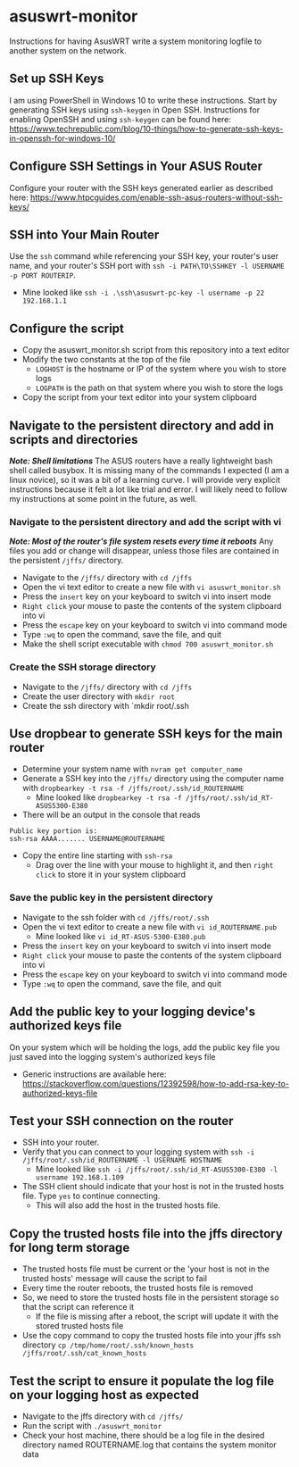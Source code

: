 # asuswrt-monitor
Instructions for having AsusWRT write a system monitoring logfile to another system on the network.

## Set up SSH Keys
I am using PowerShell in Windows 10 to write these instructions. Start by generating SSH keys using `ssh-keygen` in Open SSH. Instructions for enabling OpenSSH and using `ssh-keygen` can be found here: https://www.techrepublic.com/blog/10-things/how-to-generate-ssh-keys-in-openssh-for-windows-10/

## Configure SSH Settings in Your ASUS Router
Configure your router with the SSH keys generated earlier as described here: https://www.htpcguides.com/enable-ssh-asus-routers-without-ssh-keys/

## SSH into Your Main Router
Use the `ssh` command while referencing your SSH key, your router's user name, and your router's SSH port with `ssh -i PATH\TO\SSHKEY -l USERNAME -p PORT ROUTERIP`. 
  * Mine looked like `ssh -i .\ssh\asuswrt-pc-key -l username -p 22 192.168.1.1`

## Configure the script
  * Copy the asuswrt_monitor.sh script from this repository into a text editor
  * Modify the two constants at the top of the file
    * `LOGHOST` is the hostname or IP of the system where you wish to store logs
    * `LOGPATH` is the path on that system where you wish to store the logs
  * Copy the script from your text editor into your system clipboard

## Navigate to the persistent directory and add in scripts and directories
***Note: Shell limitations*** The ASUS routers have a really lightweight bash shell called busybox. It is missing many of the commands I expected (I am a linux novice), so it was a bit of a learning curve. I will provide very explicit instructions because it felt a lot like trial and error. I will likely need to follow my instructions at some point in the future, as well.
### Navigate to the persistent directory and add the script with vi
***Note: Most of the router's file system resets every time it reboots*** Any files you add or change will disappear, unless those files are contained in the persistent `/jffs/` directory. 
  * Navigate to the `/jffs/` directory with `cd /jffs`
  * Open the vi text editor to create a new file with `vi asuswrt_monitor.sh`
  * Press the `insert` key on your keyboard to switch vi into insert mode
  * `Right click` your mouse to paste the contents of the system clipboard into vi
  * Press the `escape` key on your keyboard to switch vi into command mode
  * Type `:wq` to open the command, save the file, and quit
  * Make the shell script executable with `chmod 700 asuswrt_monitor.sh`
### Create the SSH storage directory
  * Navigate to the `/jffs/` directory with `cd /jffs`
  * Create the user directory with `mkdir root`
  * Create the ssh directory with `mkdir root/.ssh

## Use dropbear to generate SSH keys for the main router
  * Determine your system name with `nvram get computer_name`
  * Generate a SSH key into the `/jffs/` directory using the computer name with `dropbearkey -t rsa -f /jffs/root/.ssh/id_ROUTERNAME`
    * Mine looked like `dropbearkey -t rsa -f /jffs/root/.ssh/id_RT-ASUS5300-E380`
  * There will be an output in the console that reads 
```text
Public key portion is:
ssh-rsa AAAA....... USERNAME@ROUTERNAME
```
  * Copy the entire line starting with `ssh-rsa`
    * Drag over the line with your mouse to highlight it, and then `right click` to store it in your system clipboard
### Save the public key in the persistent directory
  * Navigate to the ssh folder with `cd /jffs/root/.ssh`
  * Open the vi text editor to create a new file with `vi id_ROUTERNAME.pub`
    * Mine looked like `vi id_RT-ASUS-5300-E380.pub`
  * Press the `insert` key on your keyboard to switch vi into insert mode
  * `Right click` your mouse to paste the contents of the system clipboard into vi
  * Press the `escape` key on your keyboard to switch vi into command mode
  * Type `:wq` to open the command, save the file, and quit

## Add the public key to your logging device's authorized keys file
On your system which will be holding the logs, add the public key file you just saved into the logging system's authorized keys file
  * Generic instructions are available here: https://stackoverflow.com/questions/12392598/how-to-add-rsa-key-to-authorized-keys-file

## Test your SSH connection on the router
  * SSH into your router. 
  * Verify that you can connect to your logging system with `ssh -i /jffs/root/.ssh/id_ROUTERNAME -l USERNAME HOSTNAME`
    * Mine looked like `ssh -i /jffs/root/.ssh/id_RT-ASUS5300-E380 -l username 192.168.1.109`
  * The SSH client should indicate that your host is not in the trusted hosts file. Type `yes` to continue connecting. 
    * This will also add the host in the trusted hosts file.

## Copy the trusted hosts file into the jffs directory for long term storage
  * The trusted hosts file must be current or the 'your host is not in the trusted hosts' message will cause the script to fail
  * Every time the router reboots, the trusted hosts file is removed
  * So, we need to store the trusted hosts file in the persistent storage so that the script can reference it
    * If the file is missing after a reboot, the script will update it with the stored trusted hosts file
  * Use the copy command to copy the trusted hosts file into your jffs ssh directory `cp /tmp/home/root/.ssh/known_hosts /jffs/root/.ssh/cat_known_hosts`

## Test the script to ensure it populate the log file on your logging host as expected
  * Navigate to the jffs directory with `cd /jffs/`
  * Run the script with `./asuswrt_monitor`
  * Check your host machine, there should be a log file in the desired directory named ROUTERNAME.log that contains the system monitor data
